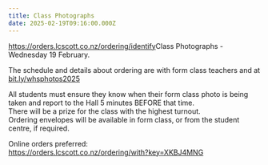 ```yaml
---
title: Class Photographs
date: 2025-02-19T09:16:00.000Z
---
```

<https://orders.lcscott.co.nz/ordering/identify>Class Photographs - Wednesday 19 February.  

The schedule and details about ordering are with form class teachers and at
[bit.ly/whsphotos2025 ](https://drive.google.com/file/d/1xXdCPEfZWDBegHsrPxKpBmt7Pm1-lkL3/view) 

All students must ensure they know when their form class photo is being taken and report to the Hall 5 minutes BEFORE that time.\
There will be a prize for the class with the highest turnout.\
Ordering envelopes will be available in form class, or from the student centre, if required.

Online orders preferred:\
[https://orders.lcscott.co.nz/ordering/with?key=XKBJ4MNG ](https://orders.lcscott.co.nz/ordering/identify)
